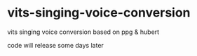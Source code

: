 # vits-singing-voice-conversion
vits singing voice conversion based on ppg &amp; hubert

code will release some days later
